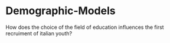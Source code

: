 # Demographic-Models
How does the choice of the field of education influences the first recruiment of italian youth?
